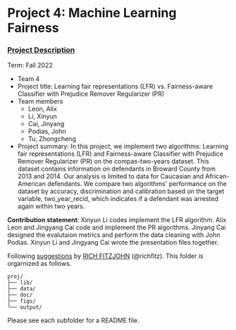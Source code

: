 # Project 4: Machine Learning Fairness

### [Project Description](doc/project4_desc.md)

Term: Fall 2022

+ Team 4
+ Project title: Learning fair representations (LFR) vs. Fairness-aware Classifier with Prejudice Remover Regularizer (PR)
+ Team members
	+ Leon, Alix 
	+ Li, Xinyun 
	+ Cai, Jinyang 
	+ Podias, John 
	+ Tu, Zhongcheng 
+ Project summary: In this project, we implement two algorithms: Learning fair representations (LFR) and Fairness-aware Classifier with Prejudice Remover Regularizer (PR) on the compas-two-years dataset. This dataset contains information on defendants in Broward County from 2013 and 2014. Our analysis is limited to data for Caucasian and African-American defendants. We compare two algorithms' performance on the dataset by accuracy, discrimination and calibration based on the target variable, two_year_recid, which indicates if a defendant was arrested again within two years.
	
**Contribution statement**: Xinyun Li codes implement the LFR algorithm. Alix Leon and Jingyang Cai code and implement the PR algorithms. Jinyang Cai designed the evalutaion metrics and perform the data cleaning with John Podias. Xinyun Li and Jingyang Cai wrote the presentation files together.

Following [suggestions](http://nicercode.github.io/blog/2013-04-05-projects/) by [RICH FITZJOHN](http://nicercode.github.io/about/#Team) (@richfitz). This folder is orgarnized as follows.

```
proj/
├── lib/
├── data/
├── doc/
├── figs/
└── output/
```

Please see each subfolder for a README file.
